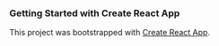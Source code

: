 ### Getting Started with Create React App

This project was bootstrapped with [Create React App](https://github.com/facebook/create-react-app).



